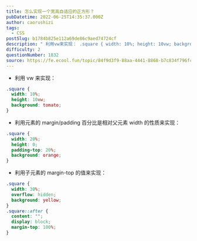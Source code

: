 ```yaml
---
title: 怎么实现一个宽高自适应的正方形？
pubDatetime: 2022-06-25T14:35:37.000Z
author: caorushizi
tags:
  - CSS
postSlug: b1784b825e112a69de86c9aed74724cf
description: " 利用vw来实现： .square { width: 10%; height: 10vw; background: tomato; } 利用元素的margin/padding百分比是相对父元素width的性质来实现： .square { width: 20%; height: 0; padding-top: 20%; background: orange; } 利用子元素的margin-top的值"
difficulty: 2
questionNumber: 1832
source: https://fe.ecool.fun/topic/84f9d3f9-88aa-4441-8868-b7c834f796fc
---
```


- 利用 vw 来实现：

```css
.square {
  width: 10%;
  height: 10vw;
  background: tomato;
}
```

- 利用元素的 margin/padding 百分比是相对父元素 width 的性质来实现：

```css
.square {
  width: 20%;
  height: 0;
  padding-top: 20%;
  background: orange;
}
```

- 利用子元素的 margin-top 的值来实现：

```css
.square {
  width: 30%;
  overflow: hidden;
  background: yellow;
}
.square::after {
  content: "";
  display: block;
  margin-top: 100%;
}
```
